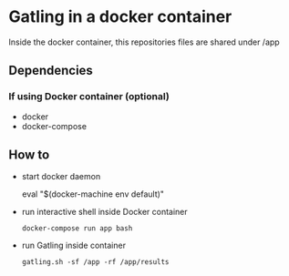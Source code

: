 # Gatling in a docker container

Inside the docker container, this repositories files are shared under /app

## Dependencies

### If using Docker container (optional)

- docker
- docker-compose

## How to

- start docker daemon

  eval "$(docker-machine env default)"

- run interactive shell inside Docker container

  `docker-compose run app bash`

- run Gatling inside container

  `gatling.sh -sf /app -rf /app/results`

